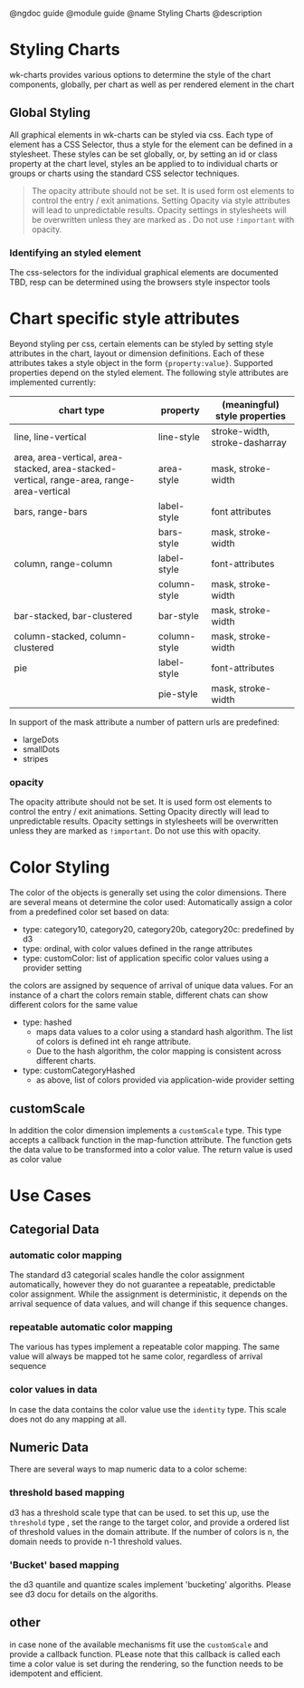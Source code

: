 @ngdoc guide
@module guide
@name Styling Charts
@description

# Styling Charts #

wk-charts provides various options to determine the style of the chart components, globally, per chart as well as per rendered element in the chart

## Global Styling ##

All graphical elements in wk-charts can be styled via css. Each type of element has a CSS Selector, thus a style for the element can be defined in a stylesheet.
These styles can be set globally, or, by setting an id or class property at the chart level, styles an be applied to to individual charts or groups or charts using the standard CSS selector techniques.
> The opacity attribute should not be set. It is used form ost elements to control the entry / exit animations. Setting Opacity via style attributes will lead to unpredictable results.
Opacity settings in stylesheets will be overwritten unless they are marked as . Do not use `!important` with opacity.

### Identifying an styled element ###

The css-selectors for the individual graphical elements are documented TBD, resp can be determined using the browsers style inspector tools

# Chart specific style attributes #

Beyond styling per css, certain elements can be styled by setting style attributes in the chart, layout or dimension definitions. Each of these attributes takes a style object in the form `{property:value}`. Supported properties
depend on the styled element. The following style attributes are implemented currently:


| chart type | property | (meaningful) style properties |
| -- | -- | -- |
| line, line-vertical | line-style | stroke-width, stroke-dasharray |
| area, area-vertical, area-stacked, area-stacked-vertical, range-area, range-area-vertical | area-style | mask, stroke-width |
| bars, range-bars | label-style | font attributes |
| | bars-style | mask, stroke-width
| column, range-column | label-style | font-attributes |
| | column-style | mask, stroke-width
| bar-stacked, bar-clustered | bar-style | mask, stroke-width |
| column-stacked, column-clustered | column-style | mask, stroke-width |
| pie | label-style | font-attributes |
| | pie-style | mask, stroke-width

In support of the mask attribute a number of pattern urls are predefined:

- largeDots
- smallDots
- stripes

### opacity  ###
The opacity attribute should not be set. It is used form ost elements to control the entry / exit animations. Setting Opacity directly will lead to unpredictable results.
Opacity settings in stylesheets will be overwritten unless they are marked as `!important`. Do not use this with opacity.

# Color Styling #

The color of the objects is generally set using the color dimensions. There are several means ot determine the color used:
Automatically assign a color from a predefined color set based on data:

- type: category10, category20, category20b, category20c: predefined by d3
- type: ordinal, with color values defined in the range attributes
- type: customColor: list of application specific color values using a provider setting

the colors are assigned by sequence of arrival of unique data values. For an instance of a chart the colors remain stable, different chats can show different colors for the same value

- type: hashed
    - maps data values to a color using a standard hash algorithm. The list of colors is defined int eh range attribute.
    - Due to the hash algorithm, the color mapping is consistent across different charts.
- type: customCategoryHashed
    - as above, list of colors provided via application-wide provider setting

## customScale ##
In addition the color dimension implements a `customScale` type. This type accepts a callback function in the map-function attribute. The function gets the data value to be transformed into a color value. The
return value is used as color value

# Use Cases #
## Categorial Data ##
### automatic color mapping ###
The standard d3 categorial scales handle the color assignment automatically, however they do not guarantee a repeatable, predictable color assignment. While the assignment is deterministic, it depends on the arrival sequence of
data values, and will change if this sequence changes.
### repeatable automatic color mapping ###
The various has types implement a repeatable color mapping. The same value will always be mapped tot he same color, regardless of arrival sequence
### color values in data ###
In case the data contains the color value use the `identity` type. This scale does not do any mapping at all.

## Numeric Data ##
There are several ways to map numeric data to a color scheme:
### threshold based mapping ###
d3 has a threshold scale type that can be used. to set this up, use the `threshold` type , set the range to the target color, and provide a ordered list of threshold values in the domain attribute.
If the number of colors is n, the domain needs to provide n-1 threshold values.
### 'Bucket' based mapping ###
the d3 quantile and quantize scales implement 'bucketing' algoriths. Please see d3 docu for details on the algoriths.

## other ##
in case none of the available mechanisms fit use the `customScale` and provide a callback function. PLease note that this callback is called each time a color value is set during the rendering, so the function needs to be idempotent and efficient.


